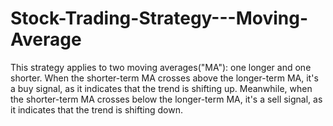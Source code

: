 # Stock-Trading-Strategy---Moving-Average
This strategy applies to two moving averages("MA"): one longer and one shorter. When the shorter-term MA crosses above the longer-term MA, it's a buy signal, as it indicates that the trend is shifting up. Meanwhile, when the shorter-term MA crosses below the longer-term MA, it's a sell signal, as it indicates that the trend is shifting down. 
